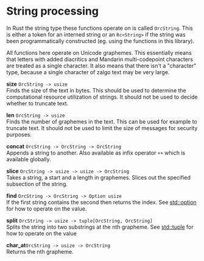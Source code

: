 # String processing

In Rust the string type these functions operate on is called `OrcString`. This is either a token for an interned string or an `Rc<String>` if the string was been programmatically constructed (eg. using the functions in this library).

All functions here operate on Unicode graphemes. This essentially means that letters with added diacritics and Mandarin multi-codepoint characters are treated as a single character. It also means that there isn't a "character" type, because a single character of zalgo text may be very large.

**size** `OrcString -> usize` <br/>
Finds the size of the text in bytes. This should be used to determine the computational resource utilization of strings. It should not be used to decide whether to truncate text.

**len** `OrcString -> usize` <br/>
Finds the number of graphemes in the text. This can be used for example to truncate text. It should not be used to limit the size of messages for security purposes.

**concat** `OrcString -> OrcString -> OrcString` <br/>
Appends a string to another. Also available as infix operator `++` which is available globally.

**slice** `OrcString -> usize -> usize -> OrcString` <br/>
Takes a string, a start and a length in graphemes. Slices out the specified subsection of the string.

**find** `OrcString -> OrcString -> Option usize` <br/>
If the first string contains the second then returns the index. See [std::option](std-option.md) for how to operate on the value.

**split** `OrcString -> usize -> tuple[OrcString, OrcString]` <br/>
Splits the string into two substrings at the nth grapheme. See [std::tuple](std-tuple.md) for how to operate on the value

**char_at**`OrcString -> usize -> OrcString` <br/>
Returns the nth grapheme.